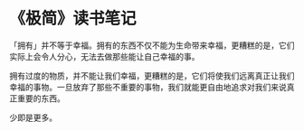 # 《极简》读书笔记

「拥有」并不等于幸福。拥有的东西不仅不能为生命带来幸福，更糟糕的是，它们实际上会令人分心，无法去做那些能让自己幸福的事。

拥有过度的物质，并不能让我们幸福，更糟糕的是，它们将使我们远离真正让我们幸福的事物。一旦放弃了那些不重要的事物，我们就能更自由地追求对我们来说真正重要的东西。

少即是更多。

